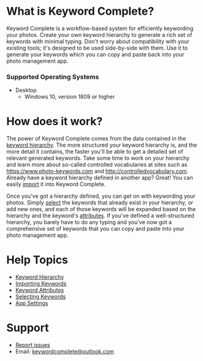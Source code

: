 # What is Keyword Complete?
Keyword Complete is a workflow-based system for efficiently keywording your photos. Create your own keyword hierarchy to generate a rich set of keywords with minimal typing. Don't worry about compatibility with your existing tools; it's designed to be used side-by-side with them.  Use it to generate your keywords which you can copy and paste back into your photo management app.

### Supported Operating Systems
* Desktop
  * Windows 10, version 1809 or higher

# How does it work?
The power of Keyword Complete comes from the data contained in the [keyword hierarchy](keyword-hierarchy.md). The more structured your keyword hierarchy is, and the more detail it contains, the faster you'll be able to get a detailed set of relevant generated keywords. Take some time to work on your hierarchy and learn more about so-called controlled vocabularies at sites such as https://www.photo-keywords.com and http://controlledvocabulary.com. Already have a keyword hierarchy defined in another app? Great! You can easily [import](importing-keywords.md) it into Keyword Complete.

Once you've got a hierarchy defined, you can get on with keywording your photos. Simply [select](selecting-keywords.md) the keywords that already exist in your hierarchy, or add new ones, and each of those keywords will be expanded based on the hierarchy and the keyword's [attributes](keyword-attributes.md). If you've defined a well-structured hierarchy, you barely have to do any typing and you've now got a comprehensive set of keywords that you can copy and paste into your photo management app.

# Help Topics
* [Keyword Hierarchy](keyword-hierarchy.md)
* [Importing Keywords](importing-keywords.md)
* [Keyword Attributes](keyword-attributes.md)
* [Selecting Keywords](selecting-keywords.md)
* [App Settings](settings.md)

# Support
* [Report issues](https://github.com/mthalman/keywordcomplete/issues/new/choose)
* Email: keywordcomplete@outlook.com
